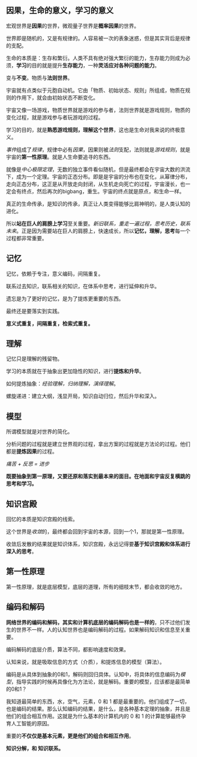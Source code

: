 ## 因果，生命的意义，学习的意义

宏观世界是**因果**的世界，微观量子世界是**概率因果**的世界。

世界即是随机的，又是有规律的。人容易被一次的表象迷惑，但是其实背后是规律的支配。

生命的本质是：生存和繁衍。人类不具有绝对强大繁衍的能力，生存能力则成为必须，**学习**的目的就是提升**生存能力**，一种**灵活应对各种问题的能力**。

变与**不变**。物质与**法则世界**。

宇宙就有点类似于元胞自动机。它由「物质、初始状态、规则」所组成，物质在规则的作用下，就会由初始状态不断变化。

宇宙又像一场游戏，物质世界就是游戏的参与者，法则世界就是游戏规则，物质的变化过程，就是游戏参与者玩游戏的过程。

学习的目的，就是**熟悉游戏规则，理解这个世界**，这也是生命对我来说的终极意义。

*事件*组成了*规律*，规律中必有*因果*，因果则被*法则*支配，法则就是*游戏规则*，就是宇宙的**第一性原理**。就是人生命要追寻的东西。

就像是*中心极限定理*，无数的独立事件看似随机，但是最终都会在宇宙大数的洪流下，成为一个定理。宇宙的正态分布。即是是宇宙的分布也在变化，从幂律分布，走向正态分布，这正是从开放走向封闭，从生机走向死亡的过程，宇宙漫长，也一定会有终点，然后再次的bigbang，重生。宇宙的终点就是原点，和生命一样。

真正的生命传承，是知识的传承，真正让人类变得能够比肩神明的，是人类认知的进化。

所以**站在巨人的肩膀上学习**至关重要。*新旧联系，重走一遍过程，思考历史，联系未来*。正是因为需要站在巨人的肩膀上，快速成长，所以**记忆，理解，思考**每一个过程都非常重要。

## 记忆

记忆，依赖于专注，意义编码，间隔重复。

联系过去知识，联系相关的知识，在体系中思考，进行延伸和升华。

遗忘是为了更好的记忆，是为了提炼更重要的东西。

最终还是要落实到实践。

**意义式重复，间隔重复，检索式重复。**

## 理解

记忆只是理解的残留物。

学习的本质就在于抽象出更加隐性的知识，进行**提炼和升华**。

如何提炼抽象：*经验理解，归纳理解，演绎理解*。

螺旋递进：建立大纲，浅显开局，知识自动归位，然后升华和深入。

## 模型

所谓模型就是对世界的简化。

分析问题的过程就是建立世界观的过程，拿出方案的过程就是方法论的过程。他们都是**提炼因果**的过程。

*痛苦 + 反思 = 进步*

**既要抽象到第一原理，又要还原和落实到最本来的面目。在地面和宇宙反复横跳的思考和学习。**

## 知识宫殿

回忆的本质是知识宫殿的线索。

这个世界是*收敛*的，最终都会回到宇宙的本源，回到一个1，那就是第一性原理。

收敛后发散的结果就是知识体系，知识宫殿，永远记得要**基于知识宫殿和体系进行深入的思考**。

## 第一性原理

第一性原理，就是底层模型，底层的道理，所有的细枝末节，都会收敛的地方。

## 编码和解码

**网络世界的编码和解码，其实和计算机底层的编码解码也是一样的**，只不过他们发生的世界不一样。人的认知世界也是编码解码的过程。如果解码知识和信息至关重要。

编码解码的底层介质，算法不同，都影响速度和效果。

认知来说，就是吸取信息的方式（介质），和提炼信息的模型（算法）。

编码是从具体到抽象的0和1，解码则回归具体。认知中，将具体的信息编码为*模型*，指导实践的时候再具像化为方法论，就是解码。重要的模型，应该都是最简单的0和1？

我知道最简单的东西，水，空气，元素，0 和 1 都是最重要的。他们组成了一切，也是编码的结果。那么认知编码的结果，是什么，是各种基本定理的抽象，并且是他们的组合相互作用。这就是为什么基本的计算机内的 0 和 1 的计算能够最终孕育人工智能的原因。

重要的**不仅仅是基本元素，更是他们的组合和相互作用**。

**知识分解，和 知识联系。**
